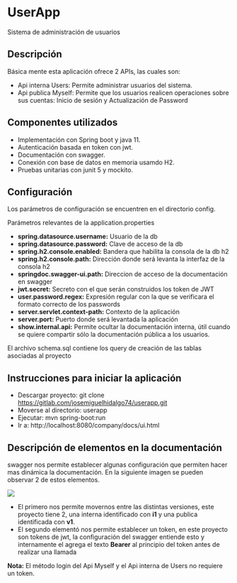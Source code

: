 # UserApp

Sistema de administración de usuarios 

## Descripción
Básica mente esta aplicación ofrece 2 APIs, las cuales son:
- Api interna Users: Permite administrar usuarios del sistema.
- Api publica Myself: Permite que los usuarios realicen operaciones sobre sus cuentas: Inicio de sesión y Actualización de Password

## Componentes utilizados

- Implementación con Spring boot y java 11.
- Autenticación basada en token con jwt.
- Documentación con swagger.
- Conexión con base de datos en memoria usamdo H2.
- Pruebas unitarias con junit 5 y mockito. 

## Configuración 
Los parámetros de configuración se encuentren en el directorio config. 

Parámetros relevantes de la application.properties

- **spring.datasource.username:** Usuario de la db
- **spring.datasource.password:** Clave de acceso de la db
- **spring.h2.console.enabled:** Bandera que habilita la consola de  la db h2
- **spring.h2.console.path:** Dirección donde será levanta la interfaz de la consola h2
- **springdoc.swagger-ui.path:** Direccion de acceso de la documentación en swagger
- **jwt.secret:** Secreto con el que serán construidos los token de JWT
- **user.password.regex:** Expresión regular con la que se verificara el formato correcto de los passwords
- **server.servlet.context-path:** Contexto de la aplicación 
- **server.port:** Puerto donde será levantada la aplicación 
- **show.internal.api:** Permite ocultar la documentación interna, útil cuando se quiere compartir sólo la documentación pública a los usuarios.

El archivo schema.sql contiene los query de creación de las tablas asociadas al proyecto 

## Instrucciones para iniciar la aplicación

- Descargar proyecto: git clone https://gitlab.com/josemiguelhidalgo74/userapp.git
- Moverse al directorio: userapp
- Ejecutar: mvn spring-boot:run
- Ir a: http://localhost:8080/company/docs/ui.html

## Descripción de elementos en la documentación 
swagger nos permite establecer algunas configuración que permiten hacer mas dinámica la documentación. En la siguiente imagen se pueden observar 2 de estos elementos.  

![](https://gitlab.com/josemiguelhidalgo74/userapp/-/raw/main/ui.jpg)

- El primero nos permite movernos entre las distintas versiones, este proyecto tiene 2, una interna identificado con **i1** y una publica identificada con **v1**.
- El segundo elementó nos permite establecer un token, en este proyecto son tokens de jwt, la configuración del swagger entiende esto y internamente el agrega el texto **Bearer** al principio del token antes de realizar una llamada

**Nota:** El método login del Api Myself y el Api interna de Users no requiere un token. 